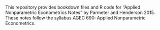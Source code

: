 This repository provides bookdown files and R code for “Applied Nonparametric Econometrics Notes” by Parmeter and Henderson 2015. These notes follow the syllabus AGEC 690: Applied Nonparametric Econometrics. 
